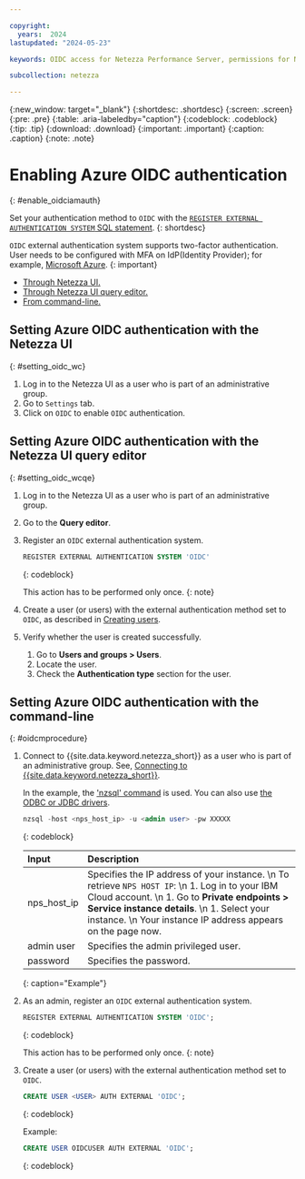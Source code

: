 ```yaml
---

copyright:
  years:  2024
lastupdated: "2024-05-23"

keywords: OIDC access for Netezza Performance Server, permissions for Netezza Performance Server, identity and access management for Netezza Performance Server, roles for Netezza Performance Server, actions for Netezza Performance Server, assigning access for Netezza Performance Server

subcollection: netezza

---
```


{:new_window: target="_blank"}
{:shortdesc: .shortdesc}
{:screen: .screen}
{:pre: .pre}
{:table: .aria-labeledby="caption"}
{:codeblock: .codeblock}
{:tip: .tip}
{:download: .download}
{:important: .important}
{:caption: .caption}
{:note: .note}

# Enabling Azure OIDC authentication
{: #enable_oidciamauth}

Set your authentication method to `OIDC` with the [`REGISTER EXTERNAL AUTHENTICATION SYSTEM` SQL statement](https://www.ibm.com/docs/en/netezza?topic=reference-register-external-authentication-system).
{: shortdesc}

`OIDC` external authentication system supports two-factor authentication. User needs to be configured with MFA on IdP(Identity Provider); for example, [Microsoft Azure](https://learn.microsoft.com/en-us/azure/app-service/configure-authentication-provider-openid-connect).
{: important}

- [Through Netezza UI.](/docs/netezza?topic=netezza-enable_oidciamauth#setting_oidc_wc)
- [Through Netezza UI query editor.](/docs/netezza?topic=netezza-enable_oidciamauth#setting_oidc_wcqe)
- [From command-line.](/docs/netezza?topic=netezza-enable_oidciamauth#oidcmprocedure)


## Setting Azure OIDC authentication with the Netezza UI
{: #setting_oidc_wc}

1. Log in to the Netezza UI as a user who is part of an administrative group.<!--See, [Getting started with the Netezza UI](/docs/netezza?topic=netezza-getstarted-console).-->
1. Go to `Settings` tab.
1. Click on `OIDC` to enable `OIDC` authentication.


## Setting Azure OIDC authentication with the Netezza UI query editor
{: #setting_oidc_wcqe}

1. Log in to the Netezza UI as a user who is part of an administrative group.<!--See, [Getting started with the Netezza UI](/docs/netezza?topic=netezza-getstarted-console).-->
1. Go to the **Query editor**.
1. Register an `OIDC` external authentication system.

    ```sql
    REGISTER EXTERNAL AUTHENTICATION SYSTEM 'OIDC'
    ```
    {: codeblock}

    This action has to be performed only once.
    {: note}

1. Create a user (or users) with the external authentication method set to `OIDC`, as described in [Creating users](/docs/netezza?topic=netezza-users-groups#create-users).
1. Verify whether the user is created successfully.

   1. Go to **Users and groups > Users**.
   1. Locate the user.
   1. Check the **Authentication type** section for the user.

## Setting Azure OIDC authentication with the command-line
{: #oidcmprocedure}

1. Connect to {{site.data.keyword.netezza_short}} as a user who is part of an administrative group. See, [Connecting to {{site.data.keyword.netezza_short}}](/docs/netezza?topic=netezza-connecting-overview).

   In the example, the ['nzsql' command](https://www.ibm.com/docs/en/netezza?topic=anpssbun-log-2) is used. You can also use [the ODBC or JDBC drivers](https://www.ibm.com/docs/en/netezza?topic=dls-overview-odbc-jdbc-ole-db-net-go-driver-3).

    ```sql
    nzsql -host <nps_host_ip> -u <admin user> -pw XXXXX
    ```
    {: codeblock}

   | Input          | Description |
   | :-----------   | :---------- |
   | nps_host_ip    | Specifies the IP address of your instance.  \n To retrieve `NPS HOST IP`:  \n 1. Log in to your IBM Cloud account. \n 1. Go to **Private endpoints > Service instance details**. \n 1. Select your instance.  \n Your instance IP address appears on the page now.|
   | admin user     | Specifies the admin privileged user. |
   | password       | Specifies the password. |
   {: caption="Example"}

1. As an admin, register an `OIDC` external authentication system.

    ```sql
    REGISTER EXTERNAL AUTHENTICATION SYSTEM 'OIDC';
    ```
    {: codeblock}

    This action has to be performed only once.
    {: note}

1. Create a user (or users) with the external authentication method set to `OIDC`.

    ```sql
    CREATE USER <USER> AUTH EXTERNAL 'OIDC';
    ```
    {: codeblock}

    Example:

    ```sql
    CREATE USER OIDCUSER AUTH EXTERNAL 'OIDC';
    ```
    {: codeblock}
